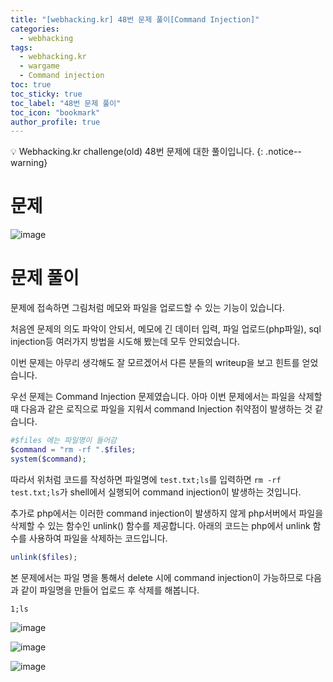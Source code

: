 ```yaml
---
title: "[webhacking.kr] 48번 문제 풀이[Command Injection]"
categories:
  - webhacking
tags:
  - webhacking.kr
  - wargame
  - Command injection
toc: true
toc_sticky: true
toc_label: "48번 문제 풀이"
toc_icon: "bookmark"
author_profile: true
---
```


💡 Webhacking.kr challenge(old) 48번 문제에 대한 풀이입니다.
{: .notice--warning}

# 문제
  ![image](https://user-images.githubusercontent.com/33647663/152781963-edff2698-d63b-4698-acd9-d605352a1714.png)

# 문제 풀이
  
  문제에 접속하면 그림처럼 메모와 파일을 업로드할 수 있는 기능이 있습니다.
  
  처음엔 문제의 의도 파악이 안되서, 메모에 긴 데이터 입력, 파일 업로드(php파일), sql injection등 여러가지 방법을 시도해 봤는데 모두 안되었습니다.

  이번 문제는 아무리 생각해도 잘 모르겠어서 다른 분들의 writeup을 보고 힌트를 얻었습니다.

  우선 문제는 Command Injection 문제였습니다. 아마 이번 문제에서는 파일을 삭제할때 다음과 같은 로직으로 파일을 지워서 command Injection 취약점이 발생하는 것 같습니다.

  ```php
  #$files 에는 파일명이 들어감
  $command = "rm -rf ".$files;
  system($command);
  ```

  따라서 위처럼 코드를 작성하면 파일명에 ```test.txt;ls```를 입력하면 ```rm -rf test.txt;ls```가 shell에서 실행되어 command injection이 발생하는 것입니다.
  
  추가로 php에서는 이러한 command injection이 발생하지 않게 php서버에서 파일을 삭제할 수 있는 함수인 unlink() 함수를 제공합니다. 아래의 코드는 php에서 unlink 함수를 사용하여 파일을 삭제하는 코드입니다.

  ```php
  unlink($files);
  ```

  본 문제에서는 파일 명을 통해서 delete 시에 command injection이 가능하므로 다음과 같이 파일명을 만들어 업로드 후 삭제를 해봅니다.

  ```
  1;ls
  ```

  ![image](https://user-images.githubusercontent.com/33647663/152784577-595f6008-e6f2-4985-93dd-9b3cc66d5d14.png)

  ![image](https://user-images.githubusercontent.com/33647663/152784764-a0824829-bbd8-41c0-be47-3ce822148789.png)

  ![image](https://user-images.githubusercontent.com/33647663/152784653-610afad4-9356-46ac-8272-3b3fbb572ebc.png)

  
